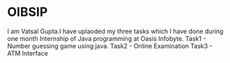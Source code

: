 # OIBSIP
I am Vatsal Gupta.I have uplaoded my three tasks which I have done during one month Internship of Java programming at Oasis Infobyte.
Task1 - Number guessing game using java.
Task2 - Online Examination
Task3 - ATM Interface
